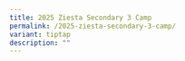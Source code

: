 ```yaml
---
title: 2025 Ziesta Secondary 3 Camp
permalink: /2025-ziesta-secondary-3-camp/
variant: tiptap
description: ""
---
```

